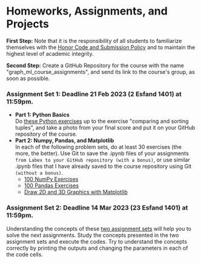 
# Homeworks, Assignments, and Projects

**First Step:** Note that it is the responsibility of all students to familiarize themselves with the 
[Honor Code and Submission Policy](https://github.com/zahta/graph_ml/edit/main/README.md#copyright-honor-code-and-submission-policy) and 
to maintain the highest level of academic integrity.

**Second Step:** Create a GitHub Repository for the course with the name "graph_ml_course_assignments", 
and send its link to the course's group, as soon as possible.

### Assignment Set 1: Deadline 21 Feb 2023 (2 Esfand 1401) at 11:59pm.
  - **Part 1: Python Basics**    
  Do [these Python exercises](https://www.freecodecamp.org/learn/scientific-computing-with-python/#python-for-everybody) up to
  the exercise "comparing and sorting tuples", and take a photo from your final score and put it on your GitHub repository of the course.
  - **Part 2: Numpy, Pandas, and Matplotlib**   
    In each of the following problem sets, do at least 30 exercises (the more, the better). Use Git to save the .ipynb files of your assignments `from Labex to your GitHub repository (with a bonus)`, or use similar .ipynb files that I have already saved to the course repository using Git `(without a bonus)`.
    - [100 NumPy Exercises](https://labex.io/courses/100-numpy-exercises)
    - [100 Pandas Exercises](https://labex.io/courses/100-pandas-exercises)  
    - [Draw 2D and 3D Graphics with Matplotlib](https://labex.io/courses/draw-2d-and-3d-graphics-by-matplotlib)
    
### Assignment Set 2: Deadline 14 Mar 2023 (23 Esfand 1401) at 11:59pm.   

Understanding the concepts of these [two assignment sets](https://github.com/zahta/graph_ml/tree/main/assignments/assignment_set_2) will help you to solve the next assignments. Study the concepts presented in the two assignment sets and execute the codes. Try to understand the concepts correctly by printing the outputs and changing the parameters in each of the code cells.
